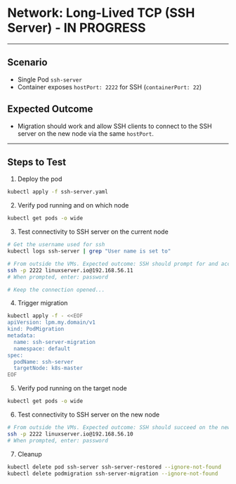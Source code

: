 # Network: Long-Lived TCP (SSH Server) - IN PROGRESS

---

## Scenario
- Single Pod `ssh-server`
- Container exposes `hostPort: 2222` for SSH (`containerPort: 22`)

## Expected Outcome
- Migration should work and allow SSH clients to connect to the SSH server on the new node via the same `hostPort`.

---

## Steps to Test

1. Deploy the pod
```bash
kubectl apply -f ssh-server.yaml
```

2. Verify pod running and on which node
```bash
kubectl get pods -o wide
```

3. Test connectivity to SSH server on the current node
```bash
# Get the username used for ssh
kubectl logs ssh-server | grep "User name is set to"

# From outside the VMs. Expected outcome: SSH should prompt for and accept the password
ssh -p 2222 linuxserver.io@192.168.56.11
# When prompted, enter: password

# Keep the connection opened...
```

4. Trigger migration
```bash
kubectl apply -f - <<EOF
apiVersion: lpm.my.domain/v1
kind: PodMigration
metadata:
  name: ssh-server-migration
  namespace: default
spec:
  podName: ssh-server
  targetNode: k8s-master
EOF
```

5. Verify pod running on the target node
```bash
kubectl get pods -o wide
```

6. Test connectivity to SSH server on the new node
```bash
# From outside the VMs. Expected outcome: SSH should succeed on the new node's IP via port 2222
ssh -p 2222 linuxserver.io@192.168.56.10
# When prompted, enter: password
```

7. Cleanup
```bash
kubectl delete pod ssh-server ssh-server-restored --ignore-not-found
kubectl delete podmigration ssh-server-migration --ignore-not-found
```



